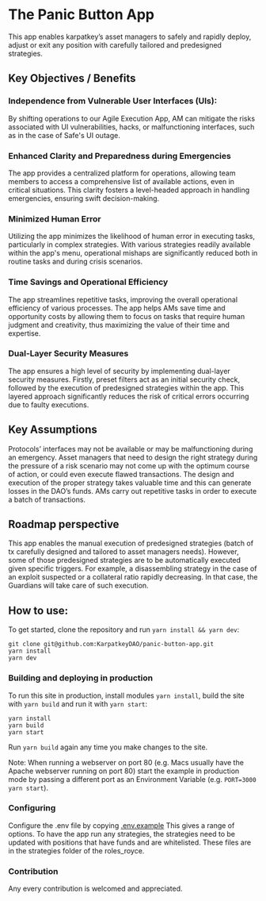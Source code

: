 # The Panic Button App

This app enables karpatkey’s asset managers to safely and rapidly deploy, adjust or exit any position with carefully tailored and predesigned strategies.

## Key Objectives / Benefits

### Independence from Vulnerable User Interfaces (UIs):

By shifting operations to our Agile Execution App, AM can mitigate the risks associated with UI vulnerabilities, hacks, or malfunctioning interfaces, such as in the case of Safe's UI outage.

### Enhanced Clarity and Preparedness during Emergencies

The app provides a centralized platform for operations, allowing team members to access a comprehensive list of available actions, even in critical situations. This clarity fosters a level-headed approach in handling emergencies, ensuring swift decision-making.

### Minimized Human Error

Utilizing the app minimizes the likelihood of human error in executing tasks, particularly in complex strategies. With various strategies readily available within the app's menu, operational mishaps are significantly reduced both in routine tasks and during crisis scenarios.

### Time Savings and Operational Efficiency

The app streamlines repetitive tasks, improving the overall operational efficiency of various processes. The app helps AMs save time and opportunity costs by allowing them to focus on tasks that require human judgment and creativity, thus maximizing the value of their time and expertise.

### Dual-Layer Security Measures

The app ensures a high level of security by implementing dual-layer security measures. Firstly, preset filters act as an initial security check, followed by the execution of predesigned strategies within the app. This layered approach significantly reduces the risk of critical errors occurring due to faulty executions.

## Key Assumptions

Protocols’ interfaces may not be available or may be malfunctioning during an emergency.
Asset managers that need to design the right strategy during the pressure of a risk scenario may not come up with the optimum course of action, or could even execute flawed transactions.
The design and execution of the proper strategy takes valuable time and this can generate losses in the DAO’s funds.
AMs carry out repetitive tasks in order to execute a batch of transactions.

## Roadmap perspective

This app enables the manual execution of predesigned strategies (batch of tx carefully designed and tailored to asset managers needs). However, some of those predesigned strategies are to be automatically executed given specific triggers. For example, a disassembling strategy in the case of an exploit suspected or a collateral ratio rapidly decreasing. In that case, the Guardians will take care of such execution.

## How to use:

To get started, clone the repository and run `yarn install && yarn dev`:

    git clone git@github.com:KarpatkeyDAO/panic-button-app.git
    yarn install
    yarn dev

### Building and deploying in production

To run this site in production, install modules `yarn install`, build the site with `yarn build` and run it with `yarn start`:

    yarn install
    yarn build
    yarn start

Run `yarn build` again any time you make changes to the site.

Note: When running a webserver on port 80 (e.g. Macs usually have the Apache webserver running on port 80) start the example in production mode by passing a different port as an Environment Variable (e.g. `PORT=3000 yarn start`).

### Configuring

Configure the .env file by copying [.env.example](https://github.com/KarpatkeyDAO/panic-button-app/blob/develop/.env.example) This gives a range of options. To have the app run any strategies, the strategies need to be updated with positions that have funds and are whitelisted. These files are in the strategies folder of the roles_royce.

### Contribution

Any every contribution is welcomed and appreciated.
